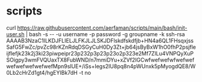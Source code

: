 # scripts
curl https://raw.githubusercontent.com/aerfaman/scripts/main/bash/init-user.sh | bash -s -- -u username -p password -g groupname -k ssh-rsa AAAAB3NzaC1ILKDJFLIELJLFKJLJLSKJDFlskdfskdfjb+HN4a6QL1FHsqxjssSafG5FwZc/pvZc98rKZnRdqDSGyCuH0Dy3Zt+jb64jsByBxW1hO0fhP2psjfleijflefjk23k2j3ki23piwpeipr23p232p3p23p23o2p323e2Mf7ZlLu4VNPQyXuPSOigpy3wmFVQUaxTX8FubWND/n7mmiDYu+xZVf2IGCwfwefwefwfwefwefwefwefwefwefwefMpn9slUE+/iSs+Iegs2IU8pq8n4pWUnxk5pMyogdQE8/W0Lb2cHrZd1gt4/hgEYIBk7dH -t no